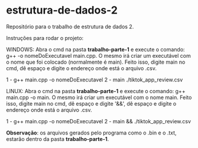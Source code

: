 # estrutura-de-dados-2
Repositório para o trabalho de estrutura de dados 2.

Instruções para rodar o projeto:

WINDOWS:  Abra o cmd na pasta **trabalho-parte-1** e execute o comando: g++ -o nomeDoExecutavel main.cpp. O mesmo irá criar um executável com o nome que foi colocado (normalmente é main). Feito isso, digite main no cmd, dê espaço e digite o endereço onde está o arquivo .csv.

1 - g++ main.cpp -o nomeDoExecutavel
2 - main ./tiktok_app_review.csv

LINUX: Abra o cmd na pasta **trabalho-parte-1** e execute o comando: g++ main.cpp -o main. O mesmo irá criar um executável com o nome main. Feito isso, digite main no cmd, dê espaço e digite '&&', dê espaço e digite o endereço onde está o arquivo .csv.

1 - g++ main.cpp -o nomeDoExecutavel
2 - main && ./tiktok_app_review.csv

**Observação**: os arquivos gerados pelo programa como o .bin e o .txt, estarão dentro da pasta **trabalho-parte-1**.